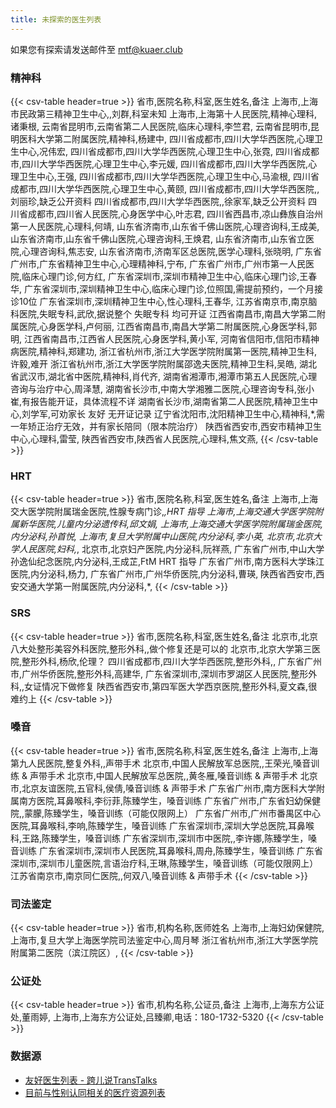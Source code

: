 ```yaml
---
title: 未探索的医生列表
---
```


如果您有探索请发送邮件至 [mtf@kuaer.club](mailto:mtf@kuaer.club)

### 精神科

{{< csv-table header=true >}}
省市,医院名称,科室,医生姓名,备注
上海市,上海市民政第三精神卫生中心,,刘群,科室未知
上海市,上海第十人民医院,精神心理科,诸秉根,
云南省昆明市,云南省第二人民医院,临床心理科,李竺君,
云南省昆明市,昆明医科大学第二附属医院,精神科,杨建中,
四川省成都市,四川大学华西医院,心理卫生中心,况伟宏,
四川省成都市,四川大学华西医院,心理卫生中心,张霓,
四川省成都市,四川大学华西医院,心理卫生中心,李元媛,
四川省成都市,四川大学华西医院,心理卫生中心,王强,
四川省成都市,四川大学华西医院,心理卫生中心,马渝根,
四川省成都市,四川大学华西医院,心理卫生中心,黄颐,
四川省成都市,四川大学华西医院,,刘丽珍,缺乏公开资料
四川省成都市,四川大学华西医院,,徐家军,缺乏公开资料
四川省成都市,四川省人民医院,心身医学中心,叶志君,
四川省西昌市,凉山彝族自治州第一人民医院,心理科,何靖,
山东省济南市,山东省千佛山医院,心理咨询科,王成美,
山东省济南市,山东省千佛山医院,心理咨询科,王焕君,
山东省济南市,山东省立医院,心理咨询科,焦志安,
山东省济南市,济南军区总医院,医学心理科,张晓明,
广东省广州市,广东省精神卫生中心,心理精神科,宁布,
广东省广州市,广州市第一人民医院,临床心理门诊,何方红,
广东省深圳市,深圳市精神卫生中心,临床心理门诊,王春华,
广东省深圳市,深圳精神卫生中心,临床心理门诊,位照国,需提前预约，一个月接诊10位
广东省深圳市,深圳精神卫生中心,性心理科,王春华,
江苏省南京市,南京脑科医院,失眠专科,武欣,据说整个 失眠专科 均可开证
江西省南昌市,南昌大学第二附属医院,心身医学科,卢何丽,
江西省南昌市,南昌大学第二附属医院,心身医学科,郭明,
江西省南昌市,江西省人民医院,心身医学科,黄小军,
河南省信阳市,信阳市精神病医院,精神科,郑建功,
浙江省杭州市,浙江大学医学院附属第一医院,精神卫生科,许毅,难开
浙江省杭州市,浙江大学医学院附属邵逸夫医院,精神卫生科,吴皓,
湖北省武汉市,湖北省中医院,精神科,肖代齐,
湖南省湘潭市,湘潭市第五人民医院,心理咨询与治疗中心,周泽慧,
湖南省长沙市,中南大学湘雅二医院,心理咨询专科,张小崔,有报告能开证，具体流程不详
湖南省长沙市,湖南省第二人民医院,精神卫生中心,刘学军,可劝家长 友好 无开证记录
辽宁省沈阳市,沈阳精神卫生中心,精神科,*,需一年矫正治疗无效，并有家长陪同（限本院治疗）
陕西省西安市,西安市精神卫生中心,心理科,雷莹,
陕西省西安市,陕西省人民医院,心理科,焦文燕,
{{< /csv-table >}}

### HRT

{{< csv-table header=true >}}
省市,医院名称,科室,医生姓名,备注
上海市,上海交大医学院附属瑞金医院,性腺专病门诊,*,HRT 指导
上海市,上海交通大学医学院附属新华医院,儿童内分泌遗传科,邱文娟,
上海市,上海交通大学医学院附属瑞金医院,内分泌科,孙首悦,
上海市,复旦大学附属中山医院,内分泌科,李小英,
北京市,北京大学人民医院,妇科,*,
北京市,北京妇产医院,内分泌科,阮祥燕,
广东省广州市,中山大学孙逸仙纪念医院,内分泌科,王成芷,FtM HRT 指导
广东省广州市,南方医科大学珠江医院,内分泌科,杨力,
广东省广州市,广州华侨医院,内分泌科,曹瑛,
陕西省西安市,西安交通大学第一附属医院,内分泌科,*,
{{< /csv-table >}}

### SRS

{{< csv-table header=true >}}
省市,医院名称,科室,医生姓名,备注
北京市,北京八大处整形美容外科医院,整形外科,,做个修复还是可以的
北京市,北京大学第三医院,整形外科,杨欣,伦理？
四川省成都市,四川大学华西医院,整形外科,,
广东省广州市,广州华侨医院,整形外科,高建华,
广东省深圳市,深圳市罗湖区人民医院,整形外科,,女证情况下做修复
陕西省西安市,第四军医大学西京医院,整形外科,夏文森,很难约上
{{< /csv-table >}}

### 嗓音

{{< csv-table header=true >}}
省市,医院名称,科室,医生姓名,备注
上海市,上海第九人民医院,整复外科,,声带手术
北京市,中国人民解放军总医院,,王荣光,嗓音训练 & 声带手术
北京市,中国人民解放军总医院,,黄冬雁,嗓音训练 & 声带手术
北京市,北京友谊医院,五官科,侯倩,嗓音训练 & 声带手术
广东省广州市,南方医科大学附属南方医院,耳鼻喉科,李衍菲,陈臻学生，嗓音训练
广东省广州市,广东省妇幼保健院,,蒙朦,陈臻学生，嗓音训练（可能仅限网上）
广东省广州市,广州市番禺区中心医院,耳鼻喉科,李响,陈臻学生，嗓音训练
广东省深圳市,深圳大学总医院,耳鼻喉科,王路,陈臻学生，嗓音训练
广东省深圳市,深圳市中医院,,李许娜,陈臻学生，嗓音训练
广东省深圳市,深圳市人民医院,耳鼻喉科,周舟,陈臻学生，嗓音训练
广东省深圳市,深圳市儿童医院,言语治疗科,王琳,陈臻学生，嗓音训练（可能仅限网上）
江苏省南京市,南京同仁医院,,何双八,嗓音训练 & 声带手术
{{< /csv-table >}}

### 司法鉴定

{{< csv-table header=true >}}
省市,机构名称,医师姓名
上海市,上海妇幼保健院,
上海市,复旦大学上海医学院司法鉴定中心,周月琴
浙江省杭州市,浙江大学医学院附属第二医院（滨江院区）,
{{< /csv-table >}}

### 公证处

{{< csv-table header=true >}}
省市,机构名称,公证员,备注
上海市,上海东方公证处,董雨婷,
上海市,上海东方公证处,吕臻卿,电话：180-1732-5320
{{< /csv-table >}}

### 数据源

- [友好医生列表 - 跨儿说TransTalks](https://archive.md/g558s)
- [目前与性别认同相关的医疗资源列表](https://github.com/KristallWang/Transgender-lost-years/blob/master/0002_Medical/Medical_Resources/目前与性别认同相关的医疗资源列表.md)
